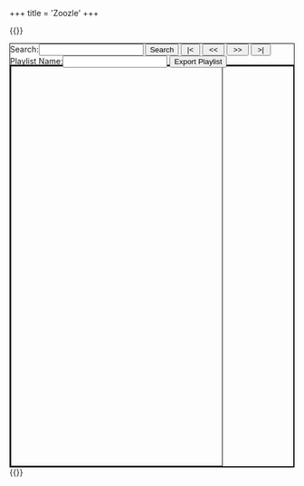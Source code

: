 +++
title = 'Zoozle'
+++

{{<rawhtml>}}
<script src='https://code.jquery.com/jquery-3.6.0.min.js'></script>
<script src="https://cdnjs.cloudflare.com/ajax/libs/three.js/0.159.0/three.min.js" integrity="sha512-OviGQIoFPxWNbGybQNprasilCxjtXNGCjnaZQvDeCT0lSPwJXd5TC3usI/jsWepKW9lZLZ1ob1q/Vy4MnlTt7g==" crossorigin="anonymous" referrerpolicy="no-referrer"></script>
<link rel="stylesheet" href="https://cdnjs.cloudflare.com/ajax/libs/font-awesome/6.5.1/css/all.min.css">
<script src='/toolkist.js'></script>
<script src='/toolkist_color.js'></script>
<script src='/toolkist_fs.js'></script>
<script src='/toolkist_playlist.js'></script>
<script src='/toolkist.zworpshop.dummy.js'></script>
<style>
#container{
    width: 100%;
    height: 750px;
    margin: 0;
    background-color: #00000000;
    box-sizing: border-box;
    border: 1px solid black;
}
#searchContainer
{
    width: 100%;
    height: 5%;
}
#mainContainer{
    width: 100%;
    height: 95%;
    margin: 0;
    box-sizing: border-box;
    border: 1px solid black;
    flex: 1;
}
#levelsContainer{
    width: 75%;
    overflow-x: hidden;
    overflow-y: scroll;
    box-sizing: border-box;
    border: 1px solid black;
    height: 100%;
    float: left;
}
#playlistContainer
{
    flex: 1;
    box-sizing: border-box;
    border: 1px solid black;
}
#playlistLevel
{
    border: 1px solid black;
    width: 100%;
}
.levelCard {
    width: 32%; /* Adjust the width as needed */
    height: 0; /* Set initial height to 0 */
    padding-bottom: 18%; /* Set padding bottom to maintain 16:9 aspect ratio (9 / 16 * 100%) */
    margin-right: 1%;
    margin-bottom: 1%;
    background-size: cover; /* Optional: Ensure background image covers the entire element */
    background-position: center; /* Optional: Center the background image */
    float: left;
    position: relative;
}
.levelCard:hover{
    filter: drop-shadow(0px 0px 5px #99a1ff);
}
.levelCardInfo
{
  position:  absolute;
  top: 0;
  left: 0;
  width: 100%;
  text-align: left;
  font-size: 16px;
  color: white;
  background-color: #000000aa;
  overflow: hidden;
}
.levelCardTimes
{
    position: absolute;
    bottom: 0;
    right: 0;
    text-align: left;
    font-size: 16px;
    color: white;
    background-color: #000000aa;
    overflow: hidden;
}
</style>
<div id='container'>
    <div id="searchContainer">
        <label for='searchQuery'>Search:</label><input style='color:black' type='text' id='searchQuery'></input>
        <input style='color:black' type='button' id='searchQueryButton' onclick='SearchQuery()' value='Search'></input>
        <input style='color:black' type='button' id='firstPageButton' onclick='FirstPage()' value=' |< '></input>
        <input style='color:black' type='button' id='prevPageButton' onclick='PrevPage()' value=' << '></input>
        <span id='pageNumber'></span>
        <input style='color:black' type='button' id='nextPageButton' onclick='NextPage()' value=' >> '></input>
        <input style='color:black' type='button' id='lastPageButton' onclick='LastPage()' value=' >| '></input>
        <label for='playlistNameInput'>Playlist Name:</label><input style='color:black' type='text' id='playlistNameInput'/>
        <input style='color:black' type='button' id='exportPlaylist' onclick='ExportPlaylist()' value='Export Playlist'></input>
    </div>
    <div id='mainContainer'>        
        <div id="levelsContainer"></div>
        <div id="playlistContainer"></div>
    </div>
</div>
<script> 
var currentData = null;

function convertSecondsToTime(seconds) {
    // Get minutes
    var minutes = Math.floor(seconds / 60);
    // Get remaining seconds
    var remainingSeconds = seconds % 60;
    // Get milliseconds
    var milliseconds = Math.floor((remainingSeconds - Math.floor(remainingSeconds)) * 1000);
    // Convert remaining seconds to two-digit format
    remainingSeconds = Math.floor(remainingSeconds).toString().padStart(2, '0');
    // Convert milliseconds to three-digit format
    milliseconds = milliseconds.toString().padStart(3, '0');
    // Combine minutes, seconds, and milliseconds into time format
    var timeFormat = minutes.toString().padStart(2, '0') + ':' + remainingSeconds + '.' + milliseconds;
    return timeFormat;
}
function CreateLevelsTable(data) {
    // Select the container div where the table/list will be contained
    var $containerDiv = $("#levelsContainer");    
    // Create an empty jQuery object to store the level cards
    var $levelCards = $();    
    // Loop through each level in the data
    data.forEach(function(level) {
        // Create a level card div
        var $levelCard = $('<div>').addClass('levelCard').css('background-image', `url("${level.attributes.imageUrl}")`);        
        // Create a div for level card info
        var $levelCardInfo = $('<div>').addClass('levelCardInfo').html(`Name: ${level.attributes.name}<br>Author: ${level.attributes.fileAuthor}`);        
        // Create a div for level times
        var $levelCardTimes = $('<div>').addClass('levelCardTimes');        
        // Add additional level data
        $levelCardTimes.append(`<div class='levelTime'>Validation: ${convertSecondsToTime(level.attributes.validation)}</div>`);
        $levelCardTimes.append(`<div class='levelTime'>Gold: ${convertSecondsToTime(level.attributes.gold)}</div>`);
        $levelCardTimes.append(`<div class='levelTime'>Silver: ${convertSecondsToTime(level.attributes.silver)}</div>`);
        $levelCardTimes.append(`<div class='levelTime'>Bronze: ${convertSecondsToTime(level.attributes.bronze)}</div>`);        
        // Append level card info and level times to the level card
        $levelCard.append($levelCardInfo, $levelCardTimes);        
        // Attach level parameters JSON data to the level card using jQuery .data()
        $levelCard.data('levelParams', level.attributes);        
        // Add a click event listener to the level card
        $levelCard.on('click', function() {
            AddLevelToPlaylist($(this).data('levelParams'));
        });        
        // Append the level card to the jQuery object containing all level cards
        $levelCards = $levelCards.add($levelCard);
    });    
    // Empty the container div and append all level cards
    $containerDiv.empty().append($levelCards);
}

function FirstPage()
{
    if(currentData != null)
    {
        RetreiveAndSetData(currentData.links.first);
    }
}

function LastPage()
{
    if(currentData != null)
    {
        RetreiveAndSetData(currentData.links.last);
    }
}

function PrevPage()
{
    if(currentData != null)
    {
        if(currentData.links.hasOwnProperty('prev'))
        {
            RetreiveAndSetData(currentData.links.prev);
        }
    }
}

function NextPage()
{
    if(currentData != null)
    {
        if(currentData.links.hasOwnProperty('next'))
        {
            RetreiveAndSetData(currentData.links.next);
        }
    }
}

function RetreiveAndSetData(url)
{
    // Make request
    var xhttp = new XMLHttpRequest();
    xhttp.onreadystatechange = function()
    {
        if(this.readyState == 4 && this.status == 200)
        {
            var responseJSON = JSON.parse(xhttp.responseText);      
            CreateLevelsTable(responseJSON.data);      
            currentData = responseJSON; 
            // console.log(currentData);
            var currentPage = extractPageNumber(currentData.links.self);       
            var lastPage = extractPageNumber(currentData.links.last);       
            $('#pageNumber').text(currentPage + "/" + lastPage);
        }
    }
    // Modify the URL to use HTTPS
    url = url.replace(/^http:/, 'https:');
    xhttp.open("GET", url, true);
    xhttp.send();  
}

function SearchQuery(){
    //Get the search input
    const searchString = $('#searchQuery').val();  
    const url = `https://jsonapi.zworpshop.com/levels?filter=or(contains(name,'${searchString}'),contains(fileAuthor,'${searchString}'))&page[size]=24`;
    RetreiveAndSetData(url);    
}

function extractPageNumber(url) {
  const pageNumberRegex = /page%5Bnumber%5D=(\d+)/;
  const match = url.match(pageNumberRegex);
  if (match && match[1]) {
    return parseInt(match[1], 10);
  } else {
    return 1;
  }
}

function AddLevelToPlaylist(levelParams) {
    // Get the playlist container
    var $playlistContainer = $('#playlistContainer');    
    // Create a new div for the level in the playlist
    var $levelDiv = $('<div>').addClass('playlistLevel');    
    // Set the text content of the level div
    $levelDiv.text(`Name: ${levelParams.name}, Author: ${levelParams.fileAuthor}`);    
    // Attach the level parameters JSON data to the level div using jQuery .data()
    $levelDiv.data('levelParams', levelParams);    
    // Create a button to delete the level from the playlist
    var $deleteButton = $('<button>').text('Delete').css({color: 'black'});    
    // Attach a click event listener to the delete button
    $deleteButton.on('click', function() {
        // Remove the level div from the playlist container
        $levelDiv.remove();
    });    
    // Append the delete button to the level div
    $levelDiv.append($deleteButton);    
    // Append the level div to the playlist container
    $playlistContainer.append($levelDiv);
}
function ExportPlaylist() {
    var $playlistContainer = $('#playlistContainer');
    var playlist = new toolkist_playlist.Playlist();
    var playlistName = $('#playlistNameInput').val();
    if(playlistName == "")
    {
        playlistName = "Zoozle Playlist";
    }
    playlist.name = playlistName;
    playlist.shuffle = false;
    playlist.roundLength = 360;

    var empty = true;
    // Iterate over each playlistLevel div
    $playlistContainer.find('.playlistLevel').each(function() {
        // Get the level parameters JSON data attached to the div
        var levelParams = $(this).data('levelParams');
        //console.log(levelParams);
        // Push the level data to the playlistData array
        //playlistData.push(levelParams);
        playlist.addLevel({UID: levelParams.fileUid, WorkshopID: levelParams.workshopId, Name: levelParams.name, Author: levelParams.fileAuthor});
        empty = false;
    });      

    if(!empty){
        toolkist_fs.directDownload(playlist.name + ".zeeplist", playlist.toJSON());  
    } 
}
</script>
{{</rawhtml>}}